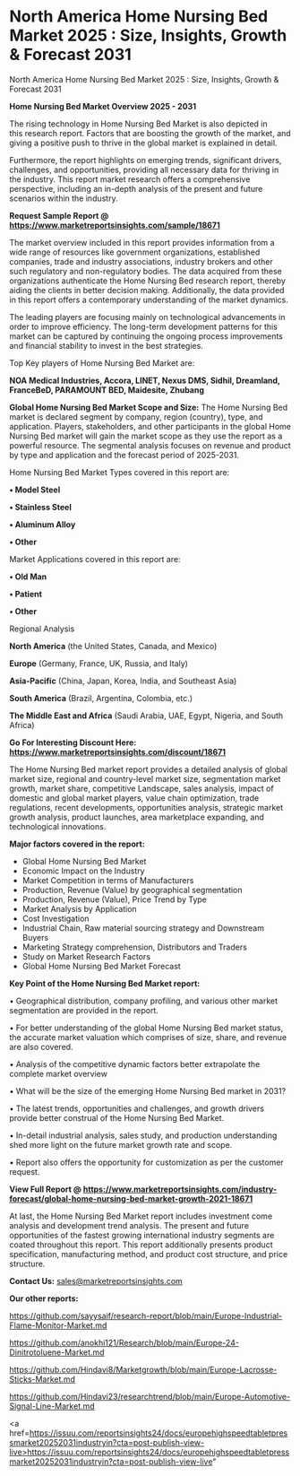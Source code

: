 # North America Home Nursing Bed Market 2025 : Size, Insights, Growth & Forecast 2031
North America Home Nursing Bed Market 2025 : Size, Insights, Growth & Forecast 2031

<Strong> Home Nursing Bed Market Overview 2025 - 2031</strong>

The rising technology in Home Nursing Bed Market is also depicted in this research report. Factors that are boosting the growth of the market, and giving a positive push to thrive in the global market is explained in detail.

Furthermore, the report highlights on emerging trends, significant drivers, challenges, and opportunities, providing all necessary data for thriving in the industry. This report market research offers a comprehensive perspective, including an in-depth analysis of the present and future scenarios within the industry.

<strong>Request Sample Report @ <a href=https://www.marketreportsinsights.com/sample/18671>https://www.marketreportsinsights.com/sample/18671</a></strong>

The market overview included in this report provides information from a wide range of resources like government organizations, established companies, trade and industry associations, industry brokers and other such regulatory and non-regulatory bodies. The data acquired from these organizations authenticate the Home Nursing Bed research report, thereby aiding the clients in better decision making. Additionally, the data provided in this report offers a contemporary understanding of the market dynamics.

The leading players are focusing mainly on technological advancements in order to improve efficiency. The long-term development patterns for this market can be captured by continuing the ongoing process improvements and financial stability to invest in the best strategies.

Top Key players of Home Nursing Bed Market are:

<strong>NOA Medical Industries, Accora, LINET, Nexus DMS, Sidhil, Dreamland, FranceBeD, PARAMOUNT BED, Maidesite, Zhubang</strong>

<strong><b>Global Home Nursing Bed Market Scope and Size:</b></strong>
The Home Nursing Bed market is declared segment by company, region (country), type, and application. Players, stakeholders, and other participants in the global Home Nursing Bed market will gain the market scope as they use the report as a powerful resource. The segmental analysis focuses on revenue and product by type and application and the forecast period of 2025-2031.

Home Nursing Bed Market Types covered in this report are:

<strong>• Model Steel

• Stainless Steel

• Aluminum Alloy

• Other</strong>

Market Applications covered in this report are:

<strong>• Old Man

• Patient

• Other</strong> 

Regional Analysis

<strong>North America</strong> (the United States, Canada, and Mexico)

<strong>Europe</strong> (Germany, France, UK, Russia, and Italy)

<strong>Asia-Pacific</strong> (China, Japan, Korea, India, and Southeast Asia)

<strong>South America</strong> (Brazil, Argentina, Colombia, etc.)

<strong>The Middle East and Africa</strong> (Saudi Arabia, UAE, Egypt, Nigeria, and South Africa)

<strong>Go For Interesting Discount Here: <a href=https://www.marketreportsinsights.com/discount/18671>https://www.marketreportsinsights.com/discount/18671</a></strong>

The Home Nursing Bed market report provides a detailed analysis of global market size, regional and country-level market size, segmentation market growth, market share, competitive Landscape, sales analysis, impact of domestic and global market players, value chain optimization, trade regulations, recent developments, opportunities analysis, strategic market growth analysis, product launches, area marketplace expanding, and technological innovations.

<strong><b>Major factors covered in the report:</b></strong>
<ul>
  <li>Global Home Nursing Bed Market </li>
  <li>Economic Impact on the Industry</li>
  <li>Market Competition in terms of Manufacturers</li>
  <li>Production, Revenue (Value) by geographical segmentation</li>
  <li>Production, Revenue (Value), Price Trend by Type</li>
  <li>Market Analysis by Application</li>
  <li>Cost Investigation</li>
  <li>Industrial Chain, Raw material sourcing strategy and Downstream Buyers</li>
  <li>Marketing Strategy comprehension, Distributors and Traders</li>
  <li>Study on Market Research Factors</li>
  <li>Global Home Nursing Bed Market Forecast</li>
</ul>

<strong><b>Key Point of the Home Nursing Bed Market report:</b></strong>

• Geographical distribution, company profiling, and various other market segmentation are provided in the report.

• For better understanding of the global Home Nursing Bed market status, the accurate market valuation which comprises of size, share, and revenue are also covered.

• Analysis of the competitive dynamic factors better extrapolate the complete market overview

• What will be the size of the emerging Home Nursing Bed market in 2031?

• The latest trends, opportunities and challenges, and growth drivers provide better construal of the Home Nursing Bed Market.

• In-detail industrial analysis, sales study, and production understanding shed more light on the future market growth rate and scope.

• Report also offers the opportunity for customization as per the customer request.

<strong><b>View Full Report @ <a href=https://www.marketreportsinsights.com/industry-forecast/global-home-nursing-bed-market-growth-2021-18671>https://www.marketreportsinsights.com/industry-forecast/global-home-nursing-bed-market-growth-2021-18671</a></b></strong>


At last, the Home Nursing Bed Market report includes investment come analysis and development trend analysis. The present and future opportunities of the fastest growing international industry segments are coated throughout this report. This report additionally presents product specification, manufacturing method, and product cost structure, and price structure.

<strong>Contact Us:</strong>
sales@marketreportsinsights.com

<strong>Our other reports:</strong>

<a href=https://github.com/sayysaif/research-report/blob/main/Europe-Industrial-Flame-Monitor-Market.md>https://github.com/sayysaif/research-report/blob/main/Europe-Industrial-Flame-Monitor-Market.md</a>

<a href=https://github.com/anokhi121/Research/blob/main/Europe-24-Dinitrotoluene-Market.md>https://github.com/anokhi121/Research/blob/main/Europe-24-Dinitrotoluene-Market.md</a>

<a href=https://github.com/Hindavi8/Marketgrowth/blob/main/Europe-Lacrosse-Sticks-Market.md>https://github.com/Hindavi8/Marketgrowth/blob/main/Europe-Lacrosse-Sticks-Market.md</a>

<a href=https://github.com/Hindavi23/researchtrend/blob/main/Europe-Automotive-Signal-Line-Market.md>https://github.com/Hindavi23/researchtrend/blob/main/Europe-Automotive-Signal-Line-Market.md</a>

<a href=https://issuu.com/reportsinsights24/docs/europehighspeedtabletpressmarket20252031industryin?cta=post-publish-view-live>https://issuu.com/reportsinsights24/docs/europehighspeedtabletpressmarket20252031industryin?cta=post-publish-view-live</a>"
